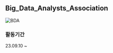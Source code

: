 ## Big_Data_Analysts_Association
![BDA](https://github.com/MinwooPyeon/Big_Data_Analysts_Association/assets/153968515/90be1a57-7b23-4a50-a9bc-5ec05613e7fb)

### 활동기간
23.09.10 ~
